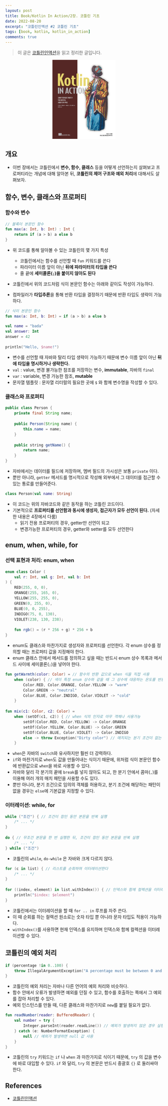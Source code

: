 ```yaml
---
layout: post
title: Book/Kotlin In Action/2장. 코틀린 기초
date: 2022-08-20
excerpt: "코틀린인액션 #2 코틀린 기초"
tags: [book, kotlin, kotlin_in_action]
comments: true
---
```


> 이 글은 [코틀린인액션](http://www.kyobobook.co.kr/product/detailViewKor.laf?mallGb=KOR&ejkGb=KOR&barcode=9791161750712)을 읽고 정리한 글입니다.

<div style="width:40% !important; margin:0 auto">
<img src="/assets/img/kotlin_in_action.png" alt="kotlin_in_action.png">
</div>

## 개요
- 이번 장에서는 코틀린에서 **변수, 함수, 클래스** 등을 어떻게 선언하는지 살펴보고 프로퍼티라는 개념에 대해 알아본 뒤, **코틀린의 제어 구조와 예외 처리**에 대해서도 살펴보자.

## 함수, 변수, 클래스와 프로퍼티
### 함수와 변수
```kotlin
// 블록이 본문인 함수
fun max(a: Int, b: Int) : Int {
    return if (a > b) a else b
}
```
- 위 코드를 통해 알아볼 수 있는 코틀린의 몇 가지 특성
  - 코틀린에서는 함수를 선언할 때 `fun` 키워드를 쓴다
  - 파라미터 이름 앞이 아닌 **뒤에 파라미터의 타입을 쓴다**
  - 줄 끝에 **세미콜론(`;`)을 붙이지 않아도 된다**

- 코틀린에서 위의 코드처럼 식이 본문인 함수는 아래와 같이도 작성이 가능하다.
- 컴파일러가 **타입추론**을 통해 반환 타입을 결정하기 때문에 반환 타입도 생략이 가능하다.

```kotlin
// 식이 본문인 함수
fun max(a: Int, b: Int) = if (a > b) a else b
```

```kotlin
val name = "bada"
val answer: Int
answer = 42

println("Hello, $name!")
```
- 변수를 선언할 때 자바와 탈리 타입 생략이 가능하기 때문에 변수 이름 앞이 아닌 **뒤에 타입을 명시하거나 생략한다.**
- `val` : value, 변경 불가능한 참조를 저장하는 변수, **immutable**, 자바의 `final`
- `var` : variable, 변경 가능한 참조, **mutable**
- 문자열 템플릿 : 문자열 리터럴의 필요한 곳에 `$` 와 함께 변수명을 작성할 수 있다.

### 클래스와 프로퍼티
```java
public class Person {
    private final String name;

    public Person(String name) {
        this.name = name;
    }

    public string getName() {
        return name;
    }
}
```
- 자바에서는 데이터를 필드에 저장하며, 멤버 필드의 가시성은 보통 `private` 이다.
- 뿐만 아니라, `getter` 메서드를 명시적으로 작성해 외부에서 그 데이터를 접근할 수 있는 통로를 만들어준다.

```kotlin
class Person(val name: String)
```

- 이 코드는 위의 자바코드와 같은 동작을 하는 코틀린 코드이다.
- 기본적으로 **프로퍼티를 선언함과 동시에 생성자, 접근자가 모두 선언이 된다.** (자세한 내용은 4장에서 다룸)
  - 읽기 전용 프로퍼티의 경우, getter만 선언이 되고
  - 변경가능한 프로퍼티의 경우, getter와 setter를 모두 선언한다

## enum, when, while, for
### 선택 표현과 처리: enum, when
```kotlin
enum class Color (
	val r: Int, val g: Int, val b: Int
) {
	RED(255, 0, 0),
    ORANGE(255, 165, 0),
	YELLOW(255, 255, 0),
    GREEN(0, 255, 0),
    BLUE(0, 0, 255),
	INDIGO(75, 0, 130),
    VIOLET(238, 130, 238);

	fun rgb() = (r * 256 + g) * 256 + b
}
```
- enum도 클래스와 마찬가지로 생성자와 프로퍼티를 선언한다. 각 enum 상수를 정의할 때는 프로퍼티 값을 지정해야 한다.
- enum 클래스 안에서 메서드를 정의하고 싶을 때는 반드시 enum 상수 목록과 메서드 사이에 세미콜론(`;`)을 넣어야 한다.

```kotlin
fun getWarmth(color: Color) = // 함수의 반환 값으로 when 식을 직접 사용
    when (color) { // 색이 특정 enum 상수와 같을 때 그 상수에 대응하는 온도를 반환
        Color.RED, Color.ORANGE, Color.YELLOW -> "warm"
        Color.GREEN -> "neutral"
        Color.BLUE, Color.INDIGO, Color.VIOLET -> "cold"
    }

fun mix(c1: Color, c2: Color) =
    when (setOf(c1, c2)) { // when 식의 인자로 아무 객체나 사용가능
        setOf(Color.RED, Color.YELLOW) -> Color.ORANGE
        setOf(Color.YELLOW, Color.BLUE) -> Color.GREEN
        setOf(Color.BLUE, Color.VIOLET) -> Color.INDIGO
        else -> throw Exception("Dirty color") // 매치되는 분기 조건이 없는 경우
    }
```
- `when`은 자바의 `switch`와 유사하지만 훨씬 더 강력하다.
- `if`와 마찬가지로 `when`도 값을 만들어내는 식이기 때문에, 위처럼 식이 본문인 함수에 반환값으로 `when`을 바로 사용할 수 있다.
- 자바와 달리 각 분기의 끝에 `break`를 넣지 않아도 되고, 한 분기 안에서 콤마(`,`)를 이용해 여러 개의 매치 패턴을 사용할 수도 있다.
- 뿐만 아니라, 분기 조건으로 임의의 객체를 허용하고, 분기 조건에 해당하는 패턴이 없을 경우는 `else`에 기본값을 지정할 수 있다.

### 이터레이션: while, for
```kotlin
while ("조건") { // 조건이 참인 동안 본문을 반복 실행
    /* ... */
}

do { // 무조건 본문을 한 번 실행한 뒤, 조건이 참인 동안 본문을 반복 실행
    /* ... */
} while ("조건")
```
- 코틀린의 `while`, `do-while` 은 자바와 크게 다르지 않다.

```kotlin
for (c in list) { // 리스트를 순회하며 이터레이션한다
    /* ... */
}

for ((index, element) in list.withIndex()) { // 인덱스와 함께 컬렉션을 이터레이션한다
    println("$index: $element")
}
```
- 코틀린에서는 이터레이션을 할 때 `for .. in` 루프를 자주 쓴다.
- 이 때 순회를 하는 컬렉션 원소로는 숫자 타입 뿐 아니라 문자 타입도 적용이 가능하다.
- `withIndex()`를 사용하면 현재 인덱스를 유지하며 인덱스와 함께 컬렉션을 이터레이션할 수 있다.

## 코틀린의 예외 처리
```kotlin
if (percentage !in 0..100) {
    throw IllegalArgumentException("A percentage must be between 0 and 100")
}
```
- 코틀린의 예외 처리는 자바나 다른 언어의 예외 처리와 비슷하다.
- 함수 안에서 오류가 발생하면 예외를 던질 수 있고, 함수를 호출하는 쪽에서 그 예외를 잡아 처리할 수 있다.
- 예외 인스턴스를 만들 때, 다른 클래스와 마찬가지로 `new`를 붙일 필요가 없다.

```kotlin
fun readNumber(reader: BufferedReader) {
    val number = try {
        Integer.parseInt(reader.readLine()) // 예외가 발생하지 않은 경우 실행
    } catch (e: NumberFormatException) {
        null // 예외가 발생하면 null 값 사용
    }
}
```
- 코틀린의 `try` 키워드는 `if` 나 `when` 과 마찬가지로 식이기 때문에, `try` 의 값을 변수에 바로 대입할 수 있다. `if` 와 달리, `try` 의 본문은 반드시 중괄호 `{}` 로 둘러싸야 한다.

## References
- [코틀린인액션](http://www.kyobobook.co.kr/product/detailViewKor.laf?mallGb=KOR&ejkGb=KOR&barcode=9791161750712)